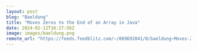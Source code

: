 ```yaml
---
layout: post
blog: "Baeldung"
title: "Moves Zeros to the End of an Array in Java"
date: 2024-02-12T16:27:56Z
image: images/baeldung.png
remote_url: "https://feeds.feedblitz.com/~/869692841/0/baeldung~Moves-Zeros-to-the-End-of-an-Array-in-Java"
---
```


